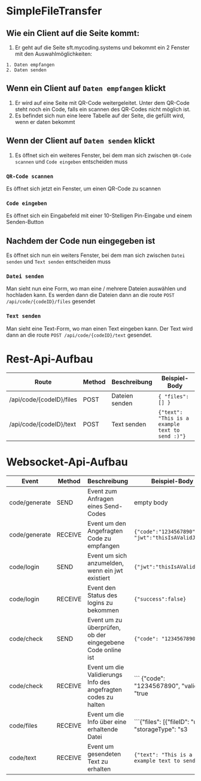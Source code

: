 # SimpleFileTransfer
## Wie ein Client auf die Seite kommt:
1. Er geht auf die Seite sft.mycoding.systems und bekommt ein 2 Fenster mit den Auswahlmöglichkeiten:
```
1. Daten empfangen
2. Daten senden
```

## Wenn ein Client auf `Daten empfangen` klickt
1. Er wird auf eine Seite mit QR-Code weitergeleitet. Unter dem QR-Code steht noch ein Code, falls ein scannen des QR-Codes nicht möglich ist. 
2. Es befindet sich nun eine leere Tabelle auf der Seite, die gefüllt wird, wenn er daten bekommt

## Wenn der Client auf `Daten senden` klickt
1. Es öffnet sich ein weiteres Fenster, bei dem man sich zwischen `QR-Code scannen` und `Code eingeben` entscheiden muss
### `QR-Code scannen`
Es öffnet sich jetzt ein Fenster, um einen QR-Code zu scannen

### `Code eingeben`
Es öffnet sich ein Eingabefeld mit einer 10-Stelligen Pin-Eingabe und einem Senden-Button

## Nachdem der Code nun eingegeben ist
Es öffnet sich nun ein weiters Fenster, bei dem man sich zwischen `Datei senden` und `Text senden` entscheiden muss

### `Datei senden`
Man sieht nun eine Form, wo man eine / mehrere Dateien auswählen und hochladen kann. Es werden dann die Dateien dann an die route `POST /api/code/{codeID}/files` gesendet
### `Text senden`
Man sieht eine Text-Form, wo man einen Text eingeben kann. Der Text wird dann an die route `POST /api/code/{codeID}/text` gesendet.

# Rest-Api-Aufbau
Route                    | Method   | Beschreibung       | Beispiel-Body                                       |
-------------------------|----------| ------------------ | ----------------------------------------------------| 
/api/code/{codeID}/files | POST     | Dateien senden     | ```{ "files": [] } ```                              |
/api/code/{codeID}/text  | POST     | Text senden        | ```{"text": "This is a example text to send :)"} ```|

# Websocket-Api-Aufbau
Event             | Method  | Beschreibung                                  | Beispiel-Body |
------------------|---------|---------------------------------------------- | --------------| 
code/generate     | SEND    |Event zum Anfragen eines Send-Codes            | empty body    |
code/generate     | RECEIVE |Event um den Angefragten Code zu empfangen     | ``` {"code":"1234567890", "jwt":"thisIsAValidJWT"} ```    |
code/login        | SEND    | Event um sich anzumelden, wenn ein jwt existiert   | ``` {"jwt":"thisIsAValidJWT"} ```    |
code/login        | RECEIVE |Event den Status des logins zu bekommen    |``` {"success":false} ```    |
code/check        | SEND    |Event um zu überprüfen, ob der eingegebene Code online ist      | ``` {"code": "1234567890"} ```   |
code/check        | RECEIVE    |Event um die Validierungs Info des angefragten codes zu halten     | ``` {"code": "1234567890", "valid": "true|false"} ```   |
code/files        | RECEIVE |Event um die Info über eine erhaltende Datei   | ```{"files": [{"fileID": "uuid", "storageType": "s3|local", "domain": "s3.mycoding.systems|sdf.mycoding.systems", "fileUrl": "/sdf/public/{uuid}|/upload/{fileID}"}]} ``` |
code/text         | RECEIVE |Event um gesendeten Text zu erhalten           | ```{"text": "This is a example text to send :)"} ``` | 
